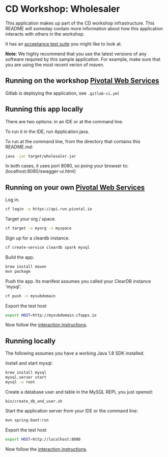 # CD Workshop: Wholesaler

This application makes up part of the CD workshop infrastructure.  This README will someday contain more information about how this application interacts with others in the workshop.

It has an [acceptance test suite][acceptance-test] you might like to look at.

**Note**: We highly recommend that you use the latest versions of any software required by this sample application. For example, make sure that you are using the most recent verion of maven.

## Running on the workshop [Pivotal Web Services][pws]
Gitlab is deploying the application, see `.gitlab-ci.yml`

## Running this app locally
There are two options: in an IDE or at the command line.

To run it in the IDE, run Application.java.

To run at the command line, from the directory that contains this README.md:
```bash
java -jar target/wholesaler.jar
```

In both cases, it uses port 8080, so poing your browser to:
(localhost:8080/swagger-ui.html)

## Running on your own [Pivotal Web Services][pws]

Log in.

```bash
cf login -a https://api.run.pivotal.io
```

Target your org / space.

```bash
cf target -o myorg -s myspace
```

Sign up for a cleardb instance.

```bash
cf create-service cleardb spark mysql
```

Build the app.

```bash
brew install maven
mvn package
```

Push the app. Its manifest assumes you called your ClearDB instance 'mysql'.

```bash
cf push -n mysubdomain
```

Export the test host

```bash
export HOST=http://mysubdomain.cfapps.io
```

Now follow the [interaction instructions][interaction].

## Running locally

The following assumes you have a working Java 1.8 SDK installed.

Install and start mysql:

```bash
brew install mysql
mysql.server start
mysql -u root
```

Create a database user and table in the MySQL REPL you just opened:

```
bin/create_db_and_user.sh
```

Start the application server from your IDE or the command line:

```bash
mvn spring-boot:run
```

Export the test host

```bash
export HOST=http://localhost:8080
```

Now follow the [interaction instructions][interaction].

[acceptance-test]:https://github.com/cloudfoundry-samples/pong_matcher_acceptance
[pws]:https://run.pivotal.io
[interaction]:https://github.com/cloudfoundry-samples/pong_matcher_rails/blob/master/README.md#interaction-instructions
